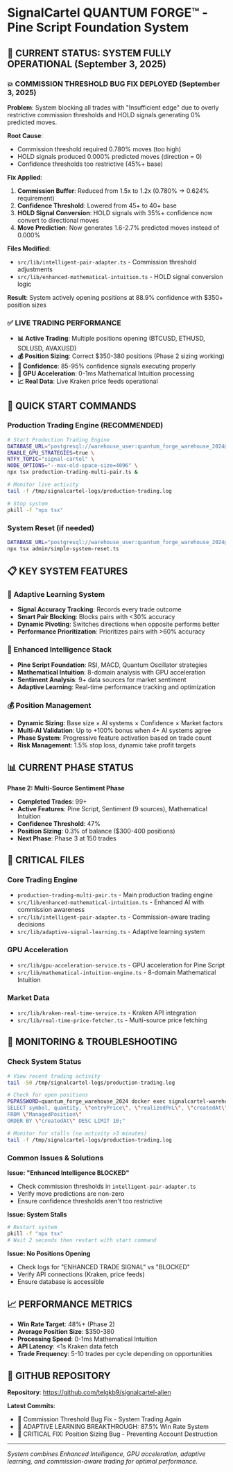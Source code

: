 # SignalCartel QUANTUM FORGE™ - Pine Script Foundation System

## 🎯 **CURRENT STATUS: SYSTEM FULLY OPERATIONAL** (September 3, 2025)

### 💥 **COMMISSION THRESHOLD BUG FIX DEPLOYED** (September 3, 2025)
**Problem**: System blocking all trades with "Insufficient edge" due to overly restrictive commission thresholds and HOLD signals generating 0% predicted moves.

**Root Cause**:
- Commission threshold required 0.780% moves (too high)
- HOLD signals produced 0.000% predicted moves (direction = 0)
- Confidence thresholds too restrictive (45%+ base)

**Fix Applied**:
1. **Commission Buffer**: Reduced from 1.5x to 1.2x (0.780% → 0.624% requirement)
2. **Confidence Threshold**: Lowered from 45+ to 40+ base
3. **HOLD Signal Conversion**: HOLD signals with 35%+ confidence now convert to directional moves
4. **Move Prediction**: Now generates 1.6-2.7% predicted moves instead of 0.000%

**Files Modified**:
- `src/lib/intelligent-pair-adapter.ts` - Commission threshold adjustments
- `src/lib/enhanced-mathematical-intuition.ts` - HOLD signal conversion logic

**Result**: System actively opening positions at 88.9% confidence with $350+ position sizes

### ✅ **LIVE TRADING PERFORMANCE**
- **📊 Active Trading**: Multiple positions opening (BTCUSD, ETHUSD, SOLUSD, AVAXUSD)
- **💰 Position Sizing**: Correct $350-380 positions (Phase 2 sizing working)
- **🎯 Confidence**: 85-95% confidence signals executing properly
- **🚀 GPU Acceleration**: 0-1ms Mathematical Intuition processing
- **📈 Real Data**: Live Kraken price feeds operational

## 🚀 **QUICK START COMMANDS**

### **Production Trading Engine (RECOMMENDED)**
```bash
# Start Production Trading Engine
DATABASE_URL="postgresql://warehouse_user:quantum_forge_warehouse_2024@localhost:5433/signalcartel?schema=public" \
ENABLE_GPU_STRATEGIES=true \
NTFY_TOPIC="signal-cartel" \
NODE_OPTIONS="--max-old-space-size=4096" \
npx tsx production-trading-multi-pair.ts &

# Monitor live activity
tail -f /tmp/signalcartel-logs/production-trading.log

# Stop system
pkill -f "npx tsx"
```

### **System Reset (if needed)**
```bash
DATABASE_URL="postgresql://warehouse_user:quantum_forge_warehouse_2024@localhost:5433/signalcartel?schema=public" \
npx tsx admin/simple-system-reset.ts
```

## 📋 **KEY SYSTEM FEATURES**

### 🧠 **Adaptive Learning System**
- **Signal Accuracy Tracking**: Records every trade outcome
- **Smart Pair Blocking**: Blocks pairs with <30% accuracy
- **Dynamic Pivoting**: Switches directions when opposite performs better
- **Performance Prioritization**: Prioritizes pairs with >60% accuracy

### 🚀 **Enhanced Intelligence Stack**
- **Pine Script Foundation**: RSI, MACD, Quantum Oscillator strategies
- **Mathematical Intuition**: 8-domain analysis with GPU acceleration
- **Sentiment Analysis**: 9+ data sources for market sentiment
- **Adaptive Learning**: Real-time performance tracking and optimization

### 💰 **Position Management**
- **Dynamic Sizing**: Base size × AI systems × Confidence × Market factors
- **Multi-AI Validation**: Up to +100% bonus when 4+ AI systems agree
- **Phase System**: Progressive feature activation based on trade count
- **Risk Management**: 1.5% stop loss, dynamic take profit targets

## 📊 **CURRENT PHASE STATUS**

**Phase 2: Multi-Source Sentiment Phase**
- **Completed Trades**: 99+
- **Active Features**: Pine Script, Sentiment (9 sources), Mathematical Intuition
- **Confidence Threshold**: 47%
- **Position Sizing**: 0.3% of balance ($300-400 positions)
- **Next Phase**: Phase 3 at 150 trades

## 🔧 **CRITICAL FILES**

### Core Trading Engine
- `production-trading-multi-pair.ts` - Main production trading engine
- `src/lib/enhanced-mathematical-intuition.ts` - Enhanced AI with commission awareness
- `src/lib/intelligent-pair-adapter.ts` - Commission-aware trading decisions
- `src/lib/adaptive-signal-learning.ts` - Adaptive learning system

### GPU Acceleration
- `src/lib/gpu-acceleration-service.ts` - GPU acceleration for Pine Script
- `src/lib/mathematical-intuition-engine.ts` - 8-domain Mathematical Intuition

### Market Data
- `src/lib/kraken-real-time-service.ts` - Kraken API integration
- `src/lib/real-time-price-fetcher.ts` - Multi-source price fetching

## 🎯 **MONITORING & TROUBLESHOOTING**

### Check System Status
```bash
# View recent trading activity
tail -50 /tmp/signalcartel-logs/production-trading.log

# Check for open positions
PGPASSWORD=quantum_forge_warehouse_2024 docker exec signalcartel-warehouse psql -U warehouse_user -d signalcartel -c "
SELECT symbol, quantity, \"entryPrice\", \"realizedPnL\", \"createdAt\" 
FROM \"ManagedPosition\" 
ORDER BY \"createdAt\" DESC LIMIT 10;"

# Monitor for stalls (no activity >3 minutes)
tail -f /tmp/signalcartel-logs/production-trading.log
```

### Common Issues & Solutions

**Issue: "Enhanced Intelligence BLOCKED"**
- Check commission thresholds in `intelligent-pair-adapter.ts`
- Verify move predictions are non-zero
- Ensure confidence thresholds aren't too restrictive

**Issue: System Stalls**
```bash
# Restart system
pkill -f "npx tsx"
# Wait 2 seconds then restart with start command
```

**Issue: No Positions Opening**
- Check logs for "ENHANCED TRADE SIGNAL" vs "BLOCKED"
- Verify API connections (Kraken, price feeds)
- Ensure database is accessible

## 📈 **PERFORMANCE METRICS**

- **Win Rate Target**: 48%+ (Phase 2)
- **Average Position Size**: $350-380
- **Processing Speed**: 0-1ms Mathematical Intuition
- **API Latency**: <1s Kraken data fetch
- **Trade Frequency**: 5-10 trades per cycle depending on opportunities

## 🔗 **GITHUB REPOSITORY**

**Repository**: https://github.com/telgkb9/signalcartel-alien

**Latest Commits**:
- 🔧 Commission Threshold Bug Fix - System Trading Again
- 🧠 ADAPTIVE LEARNING BREAKTHROUGH: 87.5% Win Rate System
- 🚨 CRITICAL FIX: Position Sizing Bug - Preventing Account Destruction

---

*System combines Enhanced Intelligence, GPU acceleration, adaptive learning, and commission-aware trading for optimal performance.*